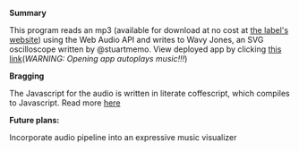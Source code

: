 
**Summary**  

This program reads an mp3 (available for download at no cost at [the label's website](http://prettylightsmusic.com/music/)) using the Web Audio API and writes to Wavy Jones, an SVG oscilloscope written by @stuartmemo. View deployed app by clicking [this link](https://mysterious-earth-9417.herokuapp.com/)(*WARNING: Opening app autoplays music!!!*)

**Bragging**  

The Javascript for the audio is written in literate coffescript, which compiles to Javascript. Read more [here](http://coffeescript.org/)

**Future plans:**  

Incorporate audio pipeline into an expressive music visualizer
